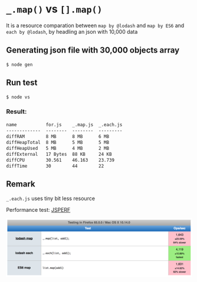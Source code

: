 # `_.map()` vs `[].map()`
It is a resource comparation between `map by @lodash` and `map by ES6` and `each by @lodash`, by headling an json with 10,000 data

## Generating json file with 30,000 objects array
```
$ node gen
```

## Run test
```
$ node vs
```

### Result:
```
name           for.js    _.map.js  _.each.js
-------------  --------  --------  ---------
diffRAM        8 MB      8 MB      6 MB
diffHeapTotal  8 MB      5 MB      5 MB
diffHeapUsed   5 MB      4 MB      2 MB
diffExternal   17 Bytes  88 KB     24 KB
diffCPU        30.561    46.163    23.739
diffTime       30        44        22
```

## Remark 
`_.each.js` uses tiny bit less resource

Performance test: [JSPERF](https://jsperf.com/es6-vs-lodash/1)

![Test 25.12.2018](./assets/images/test25122018.png)